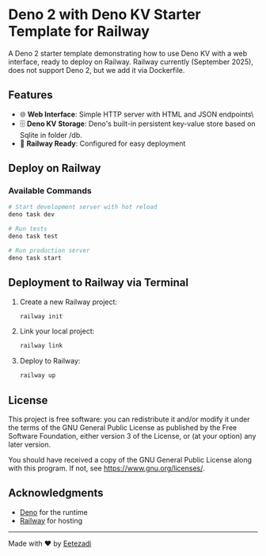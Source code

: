 # Deno 2 with Deno KV Starter Template for Railway

A Deno 2 starter template demonstrating how to use Deno KV with a web interface,
ready to deploy on Railway. Railway currently (September 2025), does not support
Deno 2, but we add it via Dockerfile.

## Features

- 🌐 **Web Interface**: Simple HTTP server with HTML and JSON endpoints\
- 🗄️ **Deno KV Storage**: Deno's built-in persistent key-value store based on
  Sqlite in folder /db.
- 🚂 **Railway Ready**: Configured for easy deployment

## Deploy on Railway

### Available Commands

```bash
# Start development server with hot reload
deno task dev

# Run tests
deno task test

# Run production server
deno task start
```

## Deployment to Railway via Terminal

1. Create a new Railway project:
   ```bash
   railway init
   ```

2. Link your local project:
   ```bash
   railway link
   ```

3. Deploy to Railway:
   ```bash
   railway up
   ```

## License

This project is free software: you can redistribute it and/or modify it under
the terms of the GNU General Public License as published by the Free Software
Foundation, either version 3 of the License, or (at your option) any later
version.

You should have received a copy of the GNU General Public License along with
this program. If not, see <https://www.gnu.org/licenses/>.

## Acknowledgments

- [Deno](https://deno.land/) for the runtime
- [Railway](https://railway.app/) for hosting

---

Made with ❤️ by [Eetezadi](https://github.com/Eetezadi)
